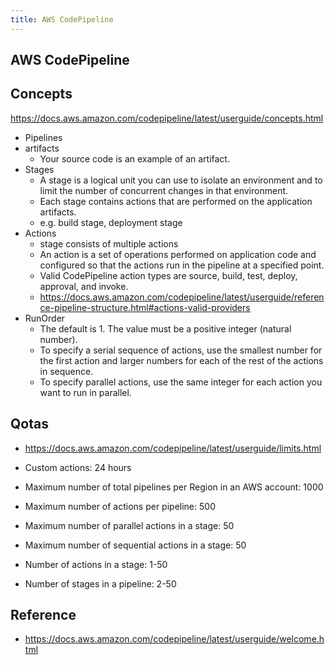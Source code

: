 ```yaml
---
title: AWS CodePipeline
---
```


## AWS CodePipeline

## Concepts
https://docs.aws.amazon.com/codepipeline/latest/userguide/concepts.html

- Pipelines
- artifacts
    - Your source code is an example of an artifact.
- Stages
    - A stage is a logical unit you can use to isolate an environment and to limit the number of concurrent changes in that environment.
    - Each stage contains actions that are performed on the application artifacts.
    - e.g. build stage, deployment stage
- Actions
    - stage consists of multiple actions
    - An action is a set of operations performed on application code and configured so that the actions run in the pipeline at a specified point.
    - Valid CodePipeline action types are source, build, test, deploy, approval, and invoke.
    - https://docs.aws.amazon.com/codepipeline/latest/userguide/reference-pipeline-structure.html#actions-valid-providers
- RunOrder
    - The default is 1. The value must be a positive integer (natural number).
    - To specify a serial sequence of actions, use the smallest number for the first action and larger numbers for each of the rest of the actions in sequence.
    - To specify parallel actions, use the same integer for each action you want to run in parallel.

## Qotas
- https://docs.aws.amazon.com/codepipeline/latest/userguide/limits.html

- Custom actions: 24 hours
- Maximum number of total pipelines per Region in an AWS account: 1000
- Maximum number of actions per pipeline: 500
- Maximum number of parallel actions in a stage: 50
- Maximum number of sequential actions in a stage: 50
- Number of actions in a stage: 1-50
- Number of stages in a pipeline: 2-50



## Reference
- https://docs.aws.amazon.com/codepipeline/latest/userguide/welcome.html
